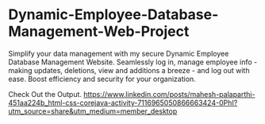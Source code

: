 # Dynamic-Employee-Database-Management-Web-Project
Simplify your data management with my secure Dynamic Employee Database Management Website. Seamlessly log in, manage employee info - making updates, deletions, view and additions a breeze - and log out with ease. Boost efficiency and security for your organization.

Check Out the Output.
https://www.linkedin.com/posts/mahesh-palaparthi-451aa224b_html-css-corejava-activity-7116965050866663424-0PhI?utm_source=share&utm_medium=member_desktop

